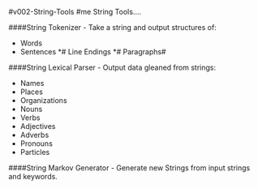 #v002-String-Tools
#me String Tools....

####String Tokenizer - Take a string and output structures of:
* Words
* Sentences
*# Line Endings
*# Paragraphs#

####String Lexical Parser - Output data gleaned from strings:
* Names
* Places
* Organizations
* Nouns
* Verbs
* Adjectives
* Adverbs
* Pronouns
* Particles

####String Markov Generator - Generate new Strings from input strings and keywords.
 
